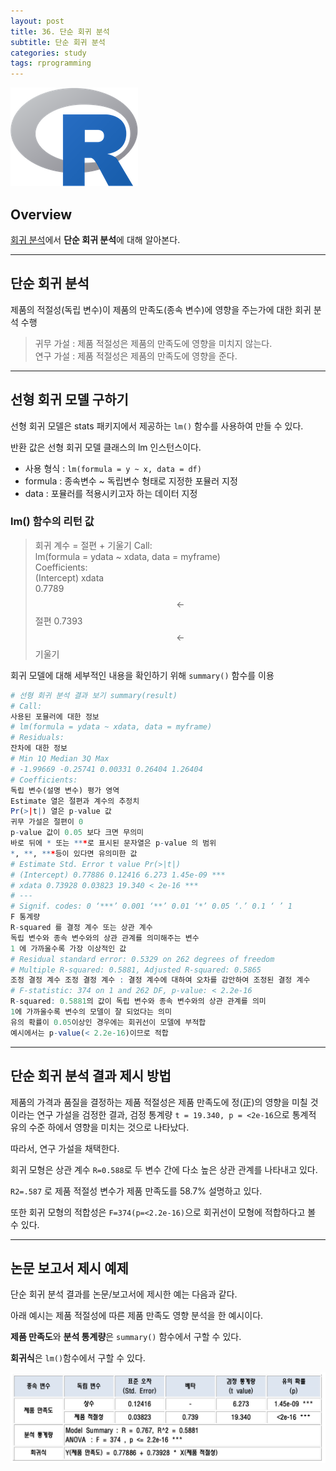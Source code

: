 ```yaml
---
layout: post
title: 36. 단순 회귀 분석
subtitle: 단순 회귀 분석
categories: study
tags: rprogramming
---
```


![r](/assets/img/logo/r-logo.png)

## Overview

[회귀 분석](https://rap0d.github.io/study/2019/11/06/r_035_regression01/)에서 **단순 회귀 분석**에 대해 알아본다.

***

## 단순 회귀 분석

제품의 적절성(독립 변수)이 제품의 만족도(종속 변수)에 영향을 주는가에 대한 회귀 분석 수행

> 귀무 가설 : 제품 적절성은 제품의 만족도에 영향을 미치지 않는다.  
> 연구 가설 : 제품 적절성은 제품의 만족도에 영향을 준다.

***

## 선형 회귀 모델 구하기

선형 회귀 모델은 stats 패키지에서 제공하는 `lm()` 함수를 사용하여 만들 수 있다.

반환 값은 선형 회귀 모델 클래스의 lm 인스턴스이다.

- 사용 형식 : `lm(formula = y ~ x, data = df)`
- formula : 종속변수 ~ 독립변수 형태로 지정한 포뮬러 지정
- data : 포뮬러를 적용시키고자 하는 데이터 지정

### lm() 함수의 리턴 값

> 회귀 계수 = 절편 + 기울기
> Call:  
> lm(formula = ydata ~ xdata, data = myframe)  
> Coefficients:  
> (Intercept) xdata  
> 0.7789 $$\gets$$ 절편 0.7393 $$\gets$$ 기울기

회귀 모델에 대해 세부적인 내용을 확인하기 위해 `summary()` 함수를 이용

```R
# 선형 회귀 분석 결과 보기 summary(result)
# Call: 
사용된 포뮬러에 대한 정보
# lm(formula = ydata ~ xdata, data = myframe)
# Residuals: 
잔차에 대한 정보
# Min 1Q Median 3Q Max
# -1.99669 -0.25741 0.00331 0.26404 1.26404
# Coefficients: 
독립 변수(설명 변수) 평가 영역
Estimate 열은 절편과 계수의 추정치
Pr(>|t|) 열은 p-value 값
귀무 가설은 절편이 0
p-value 값이 0.05 보다 크면 무의미
바로 뒤에 * 또는 ***로 표시된 문자열은 p-value 의 범위
*, **, ***등이 있다면 유의미한 값
# Estimate Std. Error t value Pr(>|t|)
# (Intercept) 0.77886 0.12416 6.273 1.45e-09 ***
# xdata 0.73928 0.03823 19.340 < 2e-16 ***
# ---
# Signif. codes: 0 ‘***’ 0.001 ‘**’ 0.01 ‘*’ 0.05 ‘.’ 0.1 ‘ ’ 1
F 통계량
R-squared 를 결정 계수 또는 상관 계수
독립 변수와 종속 변수와의 상관 관계를 의미해주는 변수
1 에 가까울수록 가장 이상적인 값
# Residual standard error: 0.5329 on 262 degrees of freedom
# Multiple R-squared: 0.5881, Adjusted R-squared: 0.5865
조정 결정 계수 조정 결정 계수 : 결정 계수에 대하여 오차를 감안하여 조정된 결정 계수
# F-statistic: 374 on 1 and 262 DF, p-value: < 2.2e-16
R-squared: 0.5881의 값이 독립 변수와 종속 변수와의 상관 관계를 의미
1에 가까울수록 변수의 모델이 잘 되었다는 의미
유의 확률이 0.05이상인 경우에는 회귀선이 모델에 부적합
예시에서는 p-value(< 2.2e-16)이므로 적합
```

***

## 단순 회귀 분석 결과 제시 방법

제품의 가격과 품질을 결정하는 제품 적절성은 제품 만족도에 정(正)의 영향을 미칠 것이라는 연구 가설을 검정한 결과, 검정 통계량 `t = 19.340, p = <2e-16`으로 통계적 유의 수준 하에서 영향을 미치는 것으로 나타났다.

따라서, 연구 가설을 채택한다.

회귀 모형은 상관 계수 `R=0.588`로 두 변수 간에 다소 높은 상관 관계를 나타내고 있다.

`R2=.587` 로 제품 적절성 변수가 제품 만족도를 58.7% 설명하고 있다.

또한 회귀 모형의 적합성은 `F=374(p=<2.2e-16)`으로 회귀선이 모형에 적합하다고 볼 수 있다.

***

## 논문 보고서 제시 예제

단순 회귀 분석 결과를 논문/보고서에 제시한 예는 다음과 같다.

아래 예시는 제품 적절성에 따른 제품 만족도 영향 분석을 한 예시이다.

**제품 만족도**와 **분석 통계량**은 `summary()` 함수에서 구할 수 있다.

**회귀식**은 `lm()`함수에서 구할 수 있다.

![fig01](/assets/img/study/r/191111_fig_01.png)